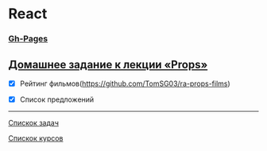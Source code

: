 # React
### [Gh-Pages]()


## [Домашнее задание к лекции «Props»](https://github.com/TomSG03/ra16-homeworks/tree/master/props)

- [x] Рейтинг фильмов(https://github.com/TomSG03/ra-props-films)
- [x] Список предложений


---
[Спискок задач](https://github.com/TomSG03/ra-homeworks-list)

[Спискок курсов](https://github.com/TomSG03/Training-in-Netology)
